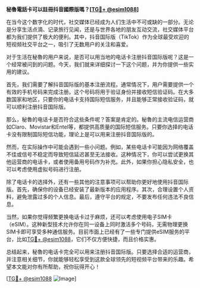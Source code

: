**秘魯電話卡可以註冊抖音國際版嗎？[[TG💪+ @esim1088](https://t.me/s/esim1088)]**

在当今这个数字化的时代，社交媒体已经成为人们生活中不可或缺的一部分。无论是分享生活点滴、记录旅行见闻，还是与世界各地的朋友互动交流，社交媒体平台都为我们提供了极大的便利。其中，抖音国际版（TikTok）作为全球最受欢迎的短视频社交平台之一，吸引了无数用户的关注和喜爱。

对于生活在秘魯的用户来说，是否可以用当地的电话卡注册抖音国际版呢？这是一个经常被问到的问题。今天，我们就来详细探讨一下这个问题，并为你提供一些实用的建议。

首先，我们需要了解抖音国际版的基本注册流程。通常情况下，用户需要提供一个有效的手机号码来完成注册。这个号码将用于验证身份并接收短信验证码。在大多数国家和地区，只要你的电话卡支持国际短信服务，并且能够正常接收验证码，就可以顺利注册抖音国际版。

那么，秘魯的电话卡是否符合这些条件呢？答案是肯定的。秘魯的主流电信运营商如Claro、Movistar和Entel等，都提供高质量的国际短信服务。只要你选择的电话卡没有限制国际短信功能，理论上是可以用来注册抖音国际版的。

然而，在实际操作中可能会遇到一些小问题。例如，某些电话卡可能因为网络覆盖不佳或信号不稳定而导致短信延迟甚至无法接收。这种情况下，你可以尝试更换其他运营商的电话卡，或者使用备用号码作为补充。此外，如果你担心隐私安全，也可以考虑使用虚拟号码进行注册。

除了电话卡的选择外，还有一些其他的注意事项可以帮助你更好地使用抖音国际版。首先，确保你的设备已经安装了最新版本的应用程序。其次，合理设置个人资料，避免泄露过多的个人信息。最后，遵守平台的规定，不要发布任何违法不良信息。

当然，如果你觉得频繁更换电话卡过于麻烦，还可以考虑使用电子SIM卡（eSIM）。这种新型技术允许你在同一设备上同时激活多个号码，无需物理更换SIM卡即可享受多种通信服务。目前市面上已经有了一些专门提供eSIM服务的平台，比如[TG💪+ @esim1088](https://t.me/s/esim1088)，它们不仅方便快捷，而且价格实惠。

总结起来，秘魯的电话卡完全可以用来注册抖音国际版。只要选择合适的运营商，并注意相关细节，你就能够轻松享受到这款全球领先的短视频平台带来的乐趣。希望本文能对你有所帮助，祝你玩得开心！

[[TG💪+ @esim1088](https://t.me/s/esim1088) ![Image](https://i.postimg.cc/4NQfJmqS/Snipaste-2025-05-13-00-14-12.png)]